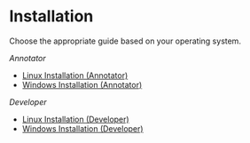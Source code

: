 # Installation

Choose the appropriate guide based on your operating system.

*Annotator*
- [Linux Installation (Annotator)](linux/install_linux.md)
- [Windows Installation (Annotator)](windows/install_windows.md)

*Developer*
- [Linux Installation (Developer)](linux/install_linux_dev.md)
- [Windows Installation (Developer)](windows/install_windows_dev.md)
